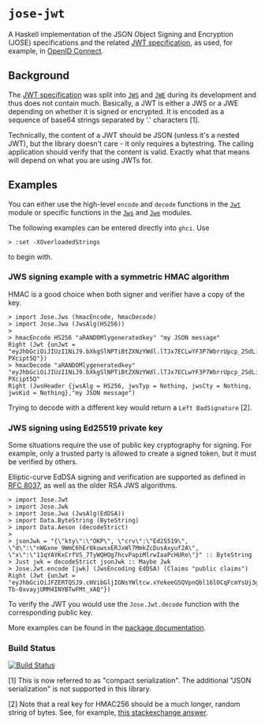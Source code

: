 # `jose-jwt`

A Haskell implementation of the JSON Object Signing and Encryption (JOSE) specifications and the related [JWT specification](http://tools.ietf.org/html/draft-ietf-oauth-json-web-token), as used, for example, in [OpenID Connect](http://openid.net/connect/).

## Background

The [JWT specification](https://tools.ietf.org/html/rfc7519) was split into [`JWS`](https://www.rfc-editor.org/rfc/rfc7515.html) and [`JWE`](https://www.rfc-editor.org/rfc/rfc7515.html) during its development and thus does not contain much. Basically, a JWT is either a JWS or a JWE depending on whether it is signed or encrypted. It is encoded as a sequence of base64 strings separated by '.' characters [1].

Technically, the content of a JWT should be JSON (unless it's a nested JWT), but the library doesn't care - it only requires a bytestring. The calling application should verify that the content is valid. Exactly what that means will depend on what you are using JWTs for.

## Examples

You can either use the high-level `encode` and `decode` functions in the [`Jwt`](https://hackage.haskell.org/package/jose-jwt/docs/Jose-Jwt.html) module or specific functions in the [`Jws`](https://hackage.haskell.org/package/jose-jwt/docs/Jose-Jws.html) and [`Jwe`](https://hackage.haskell.org/package/jose-jwt/docs/Jose-Jwe.html) modules.

The following examples can be entered directly into `ghci`. Use

    > :set -XOverloadedStrings

to begin with.

### JWS signing example with a symmetric HMAC algorithm

HMAC is a good choice when both signer and verifier have a copy of the key.

    > import Jose.Jws (hmacEncode, hmacDecode)
    > import Jose.Jwa (JwsAlg(HS256))
    >
    > hmacEncode HS256 "aRANDOMlygeneratedkey" "my JSON message"
    Right (Jwt {unJwt = "eyJhbGciOiJIUzI1NiJ9.bXkgSlNPTiBtZXNzYWdl.lTJx7ECLwYF3P7WbrrUpcp_2SdLiFXaDwK-PXcipt5Q"})
    > hmacDecode "aRANDOMlygeneratedkey" "eyJhbGciOiJIUzI1NiJ9.bXkgSlNPTiBtZXNzYWdl.lTJx7ECLwYF3P7WbrrUpcp_2SdLiFXaDwK-PXcipt5Q"
    Right (JwsHeader {jwsAlg = HS256, jwsTyp = Nothing, jwsCty = Nothing, jwsKid = Nothing},"my JSON message")

Trying to decode with a different key would return a `Left BadSignature` [2].

### JWS signing using Ed25519 private key

Some situations require the use of public key cryptography for signing. For example, only a trusted party is allowed to create a signed token, but it must be verified by others.

Elliptic-curve EdDSA signing and verification are supported as defined in [RFC 8037](https://tools.ietf.org/html/rfc8037), as well as the older RSA JWS algorithms.

    > import Jose.Jwt
    > import Jose.Jwk
    > import Jose.Jwa (JwsAlg(EdDSA))
    > import Data.ByteString (ByteString)
    > import Data.Aeson (decodeStrict)
    >
    > jsonJwk = "{\"kty\":\"OKP\", \"crv\":\"Ed25519\", \"d\":\"nWGxne_9WmC6hEr0kuwsxERJxWl7MmkZcDusAxyuf2A\", \"x\":\"11qYAYKxCrfVS_7TyWQHOg7hcvPapiMlrwIaaPcHURo\"}" :: ByteString
    > Just jwk = decodeStrict jsonJwk :: Maybe Jwk
    > Jose.Jwt.encode [jwk] (JwsEncoding EdDSA) (Claims "public claims")
    Right (Jwt {unJwt = "eyJhbGciOiJFZERTQSJ9.cHVibGljIGNsYWltcw.xYekeeGSQVpnQbl16lOCqFcmYsUj3goSTrZ4UBQqogjHLrvFUaVJ_StBqly-Tb-0xvayjUMM4INYBTwFMt_xAQ"})

To verify the JWT you would use the `Jose.Jwt.decode` function with the corresponding public key.

More examples can be found in the [package documentation](https://hackage.haskell.org/package/jose-jwt).

### Build Status

[![Build Status](https://travis-ci.org/tekul/jose-jwt.svg?branch=master)](https://travis-ci.org/tekul/jose-jwt)


[1] This is now referred to as "compact serialization". The additional "JSON serialization" is not supported in this library.

[2] Note that a real key for HMAC256 should be a much longer, random string of bytes. See, for example,
[this stackexchange answer](https://crypto.stackexchange.com/a/34866).

